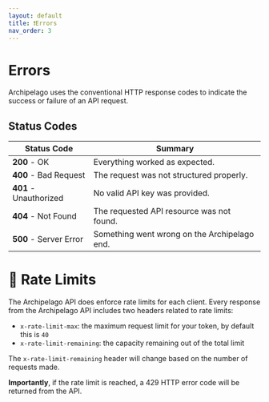 ```yaml
---
layout: default
title: ❗Errors
nav_order: 3
---
```


# Errors

Archipelago uses the conventional HTTP response codes to indicate the success or failure of an API request.

## Status Codes

| Status Code            | Summary                                      |
| ---------------------- | -------------------------------------------- |
| **200** - OK           | Everything worked as expected.               |
| **400** - Bad Request  | The request was not structured properly.     |
| **401** - Unauthorized | No valid API key was provided.               |
| **404** - Not Found    | The requested API resource was not found.    |
| **500** - Server Error | Something went wrong on the Archipelago end. |

# 🐎 Rate Limits

The Archipelago API does enforce rate limits for each client. Every response from the Archipelago API includes two headers related to rate limits:

- `x-rate-limit-max`: the maximum request limit for your token, by default this is `40`
- `x-rate-limit-remaining`: the capacity remaining out of the total limit

The `x-rate-limit-remaining` header will change based on the number of requests made.

**Importantly**, if the rate limit is reached, a 429 HTTP error code will be returned from the API.
